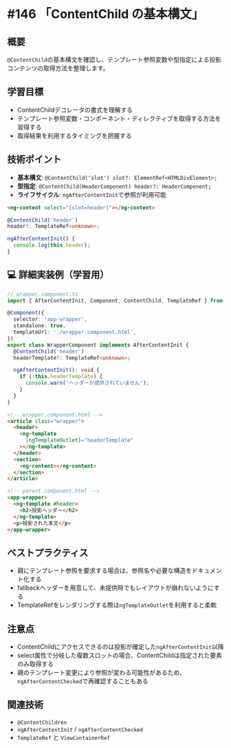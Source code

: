 # #146 「ContentChild の基本構文」

## 概要
`@ContentChild`の基本構文を確認し、テンプレート参照変数や型指定による投影コンテンツの取得方法を整理します。

## 学習目標
- ContentChildデコレータの書式を理解する
- テンプレート参照変数・コンポーネント・ディレクティブを取得する方法を習得する
- 取得結果を利用するタイミングを把握する

## 技術ポイント
- **基本構文**: `@ContentChild('slot') slot?: ElementRef<HTMLDivElement>;`
- **型指定**: `@ContentChild(HeaderComponent) header?: HeaderComponent;`
- **ライフサイクル**: `ngAfterContentInit`で参照が利用可能

```html
<ng-content select="[slot=header]"></ng-content>
```

```typescript
@ContentChild('header')
header?: TemplateRef<unknown>;
```

```typescript
ngAfterContentInit() {
  console.log(this.header);
}
```

## 💻 詳細実装例（学習用）
```typescript
// wrapper.component.ts
import { AfterContentInit, Component, ContentChild, TemplateRef } from '@angular/core';

@Component({
  selector: 'app-wrapper',
  standalone: true,
  templateUrl: './wrapper.component.html',
})
export class WrapperComponent implements AfterContentInit {
  @ContentChild('header')
  headerTemplate?: TemplateRef<unknown>;

  ngAfterContentInit(): void {
    if (!this.headerTemplate) {
      console.warn('ヘッダーが提供されていません');
    }
  }
}
```

```html
<!-- wrapper.component.html -->
<article class="wrapper">
  <header>
    <ng-template
      [ngTemplateOutlet]="headerTemplate"
    ></ng-template>
  </header>
  <section>
    <ng-content></ng-content>
  </section>
</article>
```

```html
<!-- parent.component.html -->
<app-wrapper>
  <ng-template #header>
    <h2>投影ヘッダー</h2>
  </ng-template>
  <p>投影された本文</p>
</app-wrapper>
```

## ベストプラクティス
- 親にテンプレート参照を要求する場合は、参照名や必要な構造をドキュメント化する
- fallbackヘッダーを用意して、未提供時でもレイアウトが崩れないようにする
- TemplateRefをレンダリングする際は`ngTemplateOutlet`を利用すると柔軟

## 注意点
- ContentChildにアクセスできるのは投影が確定した`ngAfterContentInit`以降
- select属性で分岐した複数スロットの場合、ContentChildは指定された要素のみ取得する
- 親のテンプレート変更により参照が変わる可能性があるため、`ngAfterContentChecked`で再確認することもある

## 関連技術
- `@ContentChildren`
- `ngAfterContentInit` / `ngAfterContentChecked`
- `TemplateRef` と `ViewContainerRef`

